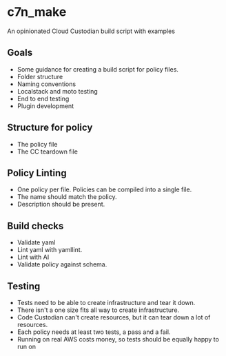# c7n_make
An opinionated Cloud Custodian build script with examples


## Goals

- Some guidance for creating a build script for policy files.
- Folder structure
- Naming conventions
- Localstack and moto testing
- End to end testing
- Plugin development

## Structure for policy

- The policy file
- The CC teardown file

## Policy Linting

- One policy per file. Policies can be compiled into a single file.
- The name should match the policy.
- Description should be present.

## Build checks

- Validate yaml
- Lint yaml with yamllint. 
- Lint with AI
- Validate policy against schema.

## Testing

- Tests need to be able to create infrastructure and tear it down.
- There isn't a one size fits all way to create infrastructure.
- Code Custodian can't create resources, but it can tear down a lot of resources.
- Each policy needs at least two tests, a pass and a fail. 
- Running on real AWS costs money, so tests should be equally happy to run on 